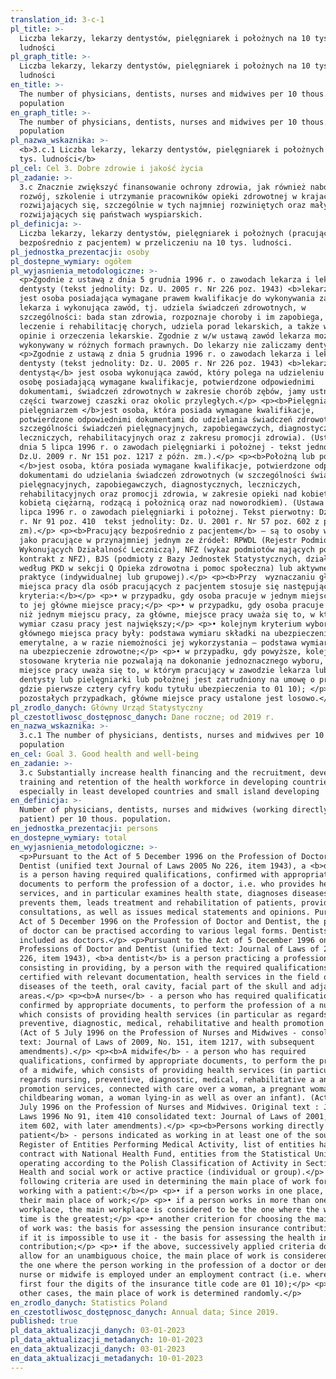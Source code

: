 ```yaml
---
translation_id: 3-c-1
pl_title: >-
  Liczba lekarzy, lekarzy dentystów, pielęgniarek i położnych na 10 tys.
  ludności
pl_graph_title: >-
  Liczba lekarzy, lekarzy dentystów, pielęgniarek i położnych na 10 tys.
  ludności
en_title: >-
  The number of physicians, dentists, nurses and midwives per 10 thous.
  population
en_graph_title: >-
  The number of physicians, dentists, nurses and midwives per 10 thous.
  population
pl_nazwa_wskaznika: >-
  <b>3.c.1 Liczba lekarzy, lekarzy dentystów, pielęgniarek i położnych na 10
  tys. ludności</b>
pl_cel: Cel 3. Dobre zdrowie i jakość życia
pl_zadanie: >-
  3.c Znacznie zwiększyć finansowanie ochrony zdrowia, jak również nabór,
  rozwój, szkolenie i utrzymanie pracowników opieki zdrowotnej w krajach
  rozwijających się, szczególnie w tych najmniej rozwiniętych oraz małych
  rozwijających się państwach wyspiarskich.
pl_definicja: >-
  Liczba lekarzy, lekarzy dentystów, pielęgniarek i położnych (pracujących
  bezpośrednio z pacjentem) w przeliczeniu na 10 tys. ludności.
pl_jednostka_prezentacji: osoby
pl_dostepne_wymiary: ogółem
pl_wyjasnienia_metodologiczne: >-
  <p>Zgodnie z ustawą z dnia 5 grudnia 1996 r. o zawodach lekarza i lekarza
  dentysty (tekst jednolity: Dz. U. 2005 r. Nr 226 poz. 1943) <b>lekarzem</b>
  jest osoba posiadająca wymagane prawem kwalifikacje do wykonywania zawodu
  lekarza i wykonująca zawód, tj. udziela świadczeń zdrowotnych, w
  szczególności: bada stan zdrowia, rozpoznaje choroby i im zapobiega, prowadzi
  leczenie i rehabilitację chorych, udziela porad lekarskich, a także wydaje
  opinie i orzeczenia lekarskie. Zgodnie z w/w ustawą zawód lekarza może być
  wykonywany w różnych formach prawnych. Do lekarzy nie zaliczamy dentystów.</p>
  <p>Zgodnie z ustawą z dnia 5 grudnia 1996 r. o zawodach lekarza i lekarza
  dentysty (tekst jednolity: Dz. U. 2005 r. Nr 226 poz. 1943) <b>lekarzem
  dentystą</b> jest osoba wykonująca zawód, który polega na udzieleniu przez
  osobę posiadającą wymagane kwalifikacje, potwierdzone odpowiednimi
  dokumentami, świadczeń zdrowotnych w zakresie chorób zębów, jamy ustnej,
  części twarzowej czaszki oraz okolic przyległych.</p> <p><b>Pielęgniarką lub
  pielęgniarzem </b>jest osoba, która posiada wymagane kwalifikacje,
  potwierdzone odpowiednimi dokumentami do udzielania świadczeń zdrowotnych (w
  szczególności świadczeń pielęgnacyjnych, zapobiegawczych, diagnostycznych,
  leczniczych, rehabilitacyjnych oraz z zakresu promocji zdrowia). (Ustawa z
  dnia 5 lipca 1996 r. o zawodach pielęgniarki i położnej - tekst jednolity:
  Dz.U. 2009 r. Nr 151 poz. 1217 z późn. zm.).</p> <p><b>Położną lub położnym
  </b>jest osoba, która posiada wymagane kwalifikacje, potwierdzone odpowiednimi
  dokumentami do udzielania świadczeń zdrowotnych (w szczególności świadczeń
  pielęgnacyjnych, zapobiegawczych, diagnostycznych, leczniczych,
  rehabilitacyjnych oraz promocji zdrowia, w zakresie opieki nad kobietą,
  kobietą ciężarną, rodzącą i położnicą oraz nad noworodkiem). (Ustawa z dnia 5
  lipca 1996 r. o zawodach pielęgniarki i położnej. Tekst pierwotny: Dz. U. 1996
  r. Nr 91 poz. 410  tekst jednolity: Dz. U. 2001 r. Nr 57 poz. 602 z późn.
  zm).</p> <p><b>Pracujący bezpośrednio z pacjentem</b> – są to osoby wykazane
  jako pracujące w przynajmniej jednym ze źródeł: RPWDL (Rejestr Podmiotów
  Wykonujących Działalność Leczniczą), NFZ (wykaz podmiotów mających podpisany
  kontrakt z NFZ), BJS (podmioty z Bazy Jednostek Statystycznych, działające
  według PKD w sekcji Q Opieka zdrowotna i pomoc społeczna) lub aktywnej
  praktyce (indywidualnej lub grupowej).</p> <p><b>Przy  wyznaczaniu głównego
  miejsca pracy dla osób pracujących z pacjentem stosuje się następujące kolejne
  kryteria:</b></p> <p>• w przypadku, gdy osoba pracuje w jednym miejscu, jest
  to jej główne miejsce pracy;</p> <p>• w przypadku, gdy osoba pracuje w więcej
  niż jednym miejscu pracy, za główne, miejsce pracy uważa się to, w którym
  wymiar czasu pracy jest największy;</p> <p>• kolejnym kryterium wyboru
  głównego miejsca pracy były: podstawa wymiaru składki na ubezpieczenie
  emerytalne, a w razie niemożności jej wykorzystania – podstawa wymiaru składki
  na ubezpieczenie zdrowotne;</p> <p>• w przypadku, gdy powyższe, kolejno
  stosowane kryteria nie pozwalają na dokonanie jednoznacznego wyboru, za główne
  miejsce pracy uważa się to, w którym pracujący w zawodzie lekarza lub lekarza
  dentysty lub pielęgniarki lub położnej jest zatrudniony na umowę o pracę (tj.
  gdzie pierwsze cztery cyfry kodu tytułu ubezpieczenia to 01 10); </p> <p>• w
  pozostałych przypadkach, główne miejsce pracy ustalone jest losowo.</p>
pl_zrodlo_danych: Główny Urząd Statystyczny
pl_czestotliwosc_dostępnosc_danych: Dane roczne; od 2019 r.
en_nazwa_wskaznika: >-
  3.c.1 The number of physicians, dentists, nurses and midwives per 10 thous.
  population
en_cel: Goal 3. Good health and well-being
en_zadanie: >-
  3.c Substantially increase health financing and the recruitment, development,
  training and retention of the health workforce in developing countries,
  especially in least developed countries and small island developing
en_definicja: >-
  Number of physicians, dentists, nurses and midwives (working directly with a
  patient) per 10 thous. population.
en_jednostka_prezentacji: persons
en_dostepne_wymiary: total
en_wyjasnienia_metodologiczne: >-
  <p>Pursuant to the Act of 5 December 1996 on the Profession of Doctor and
  Dentist (unified text Journal of Laws 2005 No 226, item 1943), a <b>doctor</b>
  is a person having required qualifications, confirmed with appropriate
  documents to perform the profession of a doctor, i.e. who provides health
  services, and in particular examines health state, diagnoses diseases and
  prevents them, leads treatment and rehabilitation of patients, provides
  consultations, as well as issues medical statements and opinions. Pursuant to
  Act of 5 December 1996 on the Profession of Doctor and Dentist, the profession
  of doctor can be practised according to various legal forms. Dentists are not
  included as doctors.</p> <p>Pursuant to the Act of 5 December 1996 on the
  Professions of Doctor and Dentist (unified text: Journal of Laws of 2005, No.
  226, item 1943), <b>a dentist</b> is a person practicing a profession
  consisting in providing, by a person with the required qualifications,
  certified with relevant documentation, health services in the field of
  diseases of the teeth, oral cavity, facial part of the skull and adjacent
  areas.</p> <p><b>A nurse</b> - a person who has required qualifications,
  confirmed by appropriate documents, to perform the profession of a nurse,
  which consists of providing health services (in particular as regards nursing,
  preventive, diagnostic, medical, rehabilitative and health promotion services.
  (Act of 5 July 1996 on the Profession of Nurses and Midwives - consolidated
  text: Journal of Laws of 2009, No. 151, item 1217, with subsequent
  amendments).</p> <p><b>A midwife</b> - a person who has required
  qualifications, confirmed by appropriate documents, to perform the profession
  of a midwife, which consists of providing health services (in particular as
  regards nursing, preventive, diagnostic, medical, rehabilitative a and health
  promotion services, connected with care over a woman, a pregnant woman, a
  childbearing woman, a woman lying-in as well as over an infant). (Act of 5
  July 1996 on the Profession of Nurses and Midwives. Original text : Journal of
  Laws 1996 No 91, item 410 consolidated text: Journal of Laws of 2001, No. 57,
  item 602, with later amendments).</p> <p><b>Persons working directly with a
  patient</b> - persons indicated as working in at least one of the sources:
  Register of Entities Performing Medical Activity, list of entities having a
  contract with National Health Fund, entities from the Statistical Units Base,
  operating according to the Polish Classification of Activity in Section Q
  Health and social work or active practice (individual or group).</p> <p><b>The
  following criteria are used in determining the main place of work for people
  working with a patient:</b></p> <p>• if a person works in one place, this is
  their main place of work;</p> <p>• if a person works in more than one
  workplace, the main workplace is considered to be the one where the working
  time is the greatest;</p> <p>• another criterion for choosing the main place
  of work was: the basis for assessing the pension insurance contribution, and
  if it is impossible to use it - the basis for assessing the health insurance
  contribution;</p> <p>• if the above, successively applied criteria do not
  allow for an unambiguous choice, the main place of work is considered to be
  the one where the person working in the profession of a doctor or dentist or
  nurse or midwife is employed under an employment contract (i.e. where the
  first four the digits of the insurance title code are 01 10);</p> <p>• in
  other cases, the main place of work is determined randomly.</p>
en_zrodlo_danych: Statistics Poland
en_czestotliwosc_dostępnosc_danych: Annual data; Since 2019.
published: true
pl_data_aktualizacji_danych: 03-01-2023
pl_data_aktualizacji_metadanych: 10-01-2023
en_data_aktualizacji_danych: 03-01-2023
en_data_aktualizacji_metadanych: 10-01-2023
---
```

